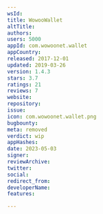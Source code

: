 ```yaml
---
wsId: 
title: WowooWallet
altTitle: 
authors: 
users: 5000
appId: com.wowoonet.wallet
appCountry: 
released: 2017-12-01
updated: 2019-03-26
version: 1.4.3
stars: 3.7
ratings: 21
reviews: 7
website: 
repository: 
issue: 
icon: com.wowoonet.wallet.png
bugbounty: 
meta: removed
verdict: wip
appHashes: 
date: 2023-05-03
signer: 
reviewArchive: 
twitter: 
social: 
redirect_from: 
developerName: 
features: 

---
```



